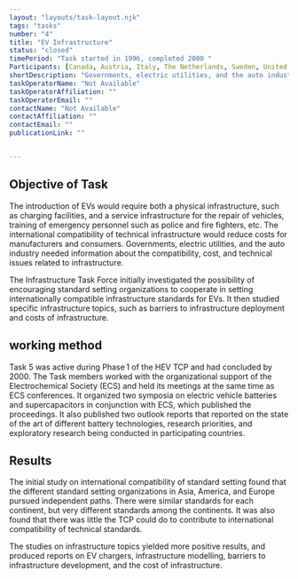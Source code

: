 ```yaml
---
layout: "layouts/task-layout.njk"
tags: "tasks"
number: "4"
title: "EV Infrastructure"
status: "closed"
timePeriod: "Task started in 1996, completed 2000 "
Participants: [Canada, Austria, Italy, The Netherlands, Sweden, United States]
shortDescription: "Governments, electric utilities, and the auto industry needed information about the compatibility, cost, and technical issues related to infrastructure."
taskOperatorName: "Not Available"
taskOperatorAffiliation: ""
taskOperatorEmail: ""
contactName: "Not Available"
contactAffiliation: ""
contactEmail: ""
publicationLink: ""


---
```


## Objective of Task
The introduction of EVs would require both a physical infrastructure, such as charging facilities, and a service infrastructure for the repair of vehicles, training of emergency personnel such as police and fire fighters, etc. The international compatibility of technical infrastructure would reduce costs for manufacturers and consumers. Governments, electric utilities, and the auto industry needed information about the compatibility, cost, and technical issues related to infrastructure.  

The Infrastructure Task Force initially investigated the possibility of encouraging standard setting organizations to cooperate in setting internationally compatible infrastructure standards for EVs. It then studied specific infrastructure topics, such as barriers to infrastructure deployment and costs of infrastructure. 

## working method
Task 5 was active during Phase 1 of the HEV TCP and had concluded by 2000. The Task members worked with the organizational support of the Electrochemical Society (ECS) and held its meetings at the same time as ECS conferences. It organized two symposia on electric vehicle batteries and supercapacitors in conjunction with ECS, which published the proceedings. It also published two outlook reports that reported on the state of the art of different battery technologies, research priorities, and exploratory research being conducted in participating countries.   

## Results
The initial study on international compatibility of standard setting found that the different standard setting organizations in Asia, America, and Europe pursued independent paths. There were similar standards for each continent, but very different standards among the continents. It was also found that there was little the TCP could do to contribute to international compatibility of technical standards. 

The studies on infrastructure topics yielded more positive results, and produced reports on EV chargers, infrastructure modelling, barriers to infrastructure development, and the cost of infrastructure. 